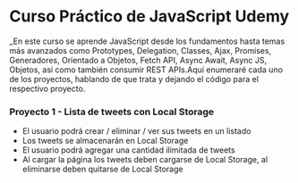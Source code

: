 # Curso Práctico de JavaScript Udemy
_En este curso se aprende JavaScript desde los fundamentos hasta temas más avanzados como Prototypes, Delegation, Classes, Ajax, Promises, Generadores, Orientado a Objetos, Fetch API, Async Await, Async JS, Objetos, así como también consumir REST APIs.Aquí enumeraré cada uno de los proyectos, hablando de que trata y dejando el código para el respectivo proyecto.

### Proyecto 1 - Lista de tweets con Local Storage
* El usuario podrá crear / eliminar / ver sus tweets en un listado
* Los tweets se almacenarán en Local Storage
* El usuario podrá agregar una cantidad ilimitada de tweets
* Al cargar la página los tweets deben cargarse de Local Storage, al eliminarse deben quitarse de Local Storage
